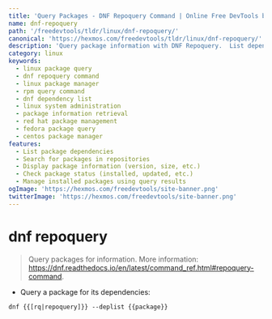 ```yaml
---
title: 'Query Packages - DNF Repoquery Command | Online Free DevTools by Hexmos'
name: dnf-repoquery
path: '/freedevtools/tldr/linux/dnf-repoquery/'
canonical: 'https://hexmos.com/freedevtools/tldr/linux/dnf-repoquery/'
description: 'Query package information with DNF Repoquery.  List dependencies, search repositories, and manage packages efficiently using this powerful Linux command. Free online tool, no registration required.'
category: linux
keywords:
  - linux package query
  - dnf repoquery command
  - linux package manager
  - rpm query command
  - dnf dependency list
  - linux system administration
  - package information retrieval
  - red hat package management
  - fedora package query
  - centos package manager
features:
  - List package dependencies
  - Search for packages in repositories
  - Display package information (version, size, etc.)
  - Check package status (installed, updated, etc.)
  - Manage installed packages using query results
ogImage: 'https://hexmos.com/freedevtools/site-banner.png'
twitterImage: 'https://hexmos.com/freedevtools/site-banner.png'
---
```


# dnf repoquery

> Query packages for information.
> More information: <https://dnf.readthedocs.io/en/latest/command_ref.html#repoquery-command>.

- Query a package for its dependencies:

`dnf {{[rq|repoquery]}} --deplist {{package}}`
